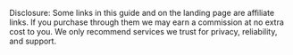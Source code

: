 Disclosure: Some links in this guide and on the landing page are affiliate links. If you purchase through them we may earn a commission at no extra cost to you. We only recommend services we trust for privacy, reliability, and support.
